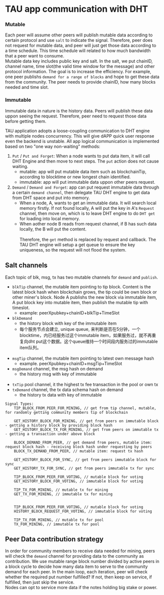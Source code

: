 # TAU app communication with DHT
### Mutable
Each peer will assume other peers will publish mutable data according to certain protocol and use `salt` to indicate the signal. Therefore, peer does not request for mutable data, and peer will just get those data according to a time schedule. This time schedule will related to how much bandwidth that a peer want to consume. 
<br>
Mutable data key includes public key and salt. In the salt, we put chainID, channel name, time slot(the valid time window for the message) and other protocol information. The goal is to increase the efficiency. For example, one peer publishs `demand for a range of blocks` and hope to get these data from the community. The peer needs to provide chainID, how many blocks needed and time slot. 

### Immutable
Immutable data in nature is the history data. Peers will publish these data uppon seeing the request. Therefore, peer need to request those data before getting them. 

TAU application adopts a loose-coupling communication to DHT engine with multiple nodes concurrency. This will give dAPP quick user response even the backend is unstable. All app logical communication is implemented based on two  "one way non-waiting" methods:
1. `Put` / `Put and Forget`: When a node wants to put data item, it will call DHT Engine and then move to next steps. The `put` action does not cause waiting. 
    * mutable: app will put mutable data item such as blockchainTip, according to blocktime or new longest chain identified. 
    * immutable: app will put immutable data uppon other peers request. 
2. `Demand` / `Demand and Forget`: app can put request immutable data through a certain `demand channel`, then delegate TAU DHT engine to get data from DHT space and put into memory. 
   * When a node, A, wants to get an immutable data. It will search local memory firstly. If not found locally, A will put the key in A's `Request` channel, then move on, which is to leave DHT engine to do `DHT get` for loading into local memory. 
   * When aother node B reads from request channel, if B has such data locally, the B will put the content. <br><br>
Therefore, the `get` method is replaced by request and callback. The TAU DHT engine will setup a get queue to ensure the key uniqueness, so the request will not flood the system. 

## Salt channels
Each topic of blk, msg, tx has two mutable channels for `demand` and `publish`.<br>
*  `blkTip` channel, the mutable item pointing to tip block. Content is the latest block hash when blockchain grows, the tip could be own block or other miner's block. Node A publishs the new block via immutable item, A put block key into mutable item, then publish the mutable tip with timeslot. 
   * example: peerXpubkey+chainID+blkTip+TimeSlot
* `blkDemand` 
   * the history block with key of the immutable item
   * 每个服务节点会建立, unique queue, 来判断是否在5分钟，一个blocktime，内已经服务过这个immutable item，如果服务过，就不再重复向dht put这个数据。这个queue维持一个时间段内服务过的immutable item队列。 
<br><br>
* `msgTip` channel, the mutable item pointing to latest own message hash
   * example. peerXpubkey+chainID+msgTip+TimeSlot
* `msgDemand` channel, the msg hash on demand
   * the history msg with key of immutable
 <br><br>
* `txTip` pool channel, it the highest tx fee transaction in the pool or own tx
* `txDemand` channel, the tx data schema hash on demand
   * the history tx data with key of immutable

```
Signal Types: 
    TIP_BLOCK_FROM_PEER_FOR_MINING, // get from tip channel, mutable, for randomly getting community members tip of blockchain

    GET_HISTORY_BLOCK_FOR_MINING, // get from peers on immutable block - getting a history block by providing block hash
    GET_HISTORY_BLOCK_TX_FOR_MINING, // get from peers on immutable tx - getting a transaction under above block

    BLOCK_DEMAND_FROM_PEER, // get demand from peers, mutable item: request block hash - receiving block hash under requesting by peers
    BLOCK_TX_DEMAND_FROM_PEER, // mutable item: request tx hash
    
    GET_HISTORY_BLOCK_FOR_SYNC, // get from peers immutable block for sync
    GET_HISTORY_TX_FOR_SYNC, // get from peers immutable tx for sync

    TIP_BLOCK_FROM_PEER_FOR_VOTING, // mutable block for voting
    GET_HISTORY_BLOCK_FOR_VOTING, // immutable block for voting

    TIP_TX_FOR_MINING, // mutable tx for mining
    GET_TX_FOR_MINING, // immutable tx for mining
    
  
    TIP_BLOCK_FROM_PEER_FOR_VOTING, // mutable block for voting
    HISTORY_BLOCK_REQUEST_FOR_VOTING, // immutable block for voting

    TIP_TX_FOR_MINING, // mutable tx for pool
    TX_FOR_MINING, // immutable tx for pool  
```
## Peer Data contribution strategy
In order for community members to receive data needed for mining, peers will check the `demand` channel for providing data to the community as contribution.
We use mutable range block number divided by active peers in a block cycle to decide how many data item to serve to the community demand for each peer. In the main loop, each iteration, peer will check whether the required put number fulfilled? If not, then keep on service, if fulfilled, then just skip the service. <br> 
Nodes can opt to service more data if the notes holding big stake or power. 

